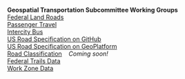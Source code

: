 **Geospatial Transportation Subcommittee Working Groups**       
[Federal Land Roads](https://communities.geoplatform.gov/ngda-transportation/federal-lands-roads-working-group/)   
[Passenger Travel](https://communities.geoplatform.gov/ngda-transportation/passenger-travel-working-group/)      
[Intercity Bus](https://communities.geoplatform.gov/ngda-transportation/intercity-bus-working-group/)   
[US Road Specification on GitHub](https://github.com/BTS-OSAV/FGDC-Geospatial-Transportation-Subcommittee/tree/master/Meetings/Road%20Specifications)    
[US Road Specification on GeoPlatform](https://communities.geoplatform.gov/ngda-transportation/u-s-road-specification/)   
[Road Classification](https://github.com/BTS-OSAV/FGDC-Geospatial-Transportation-Subcommittee) &nbsp; &nbsp;*Coming soon!*   
[Federal Trails Data](https://communities.geoplatform.gov/ngda-transportation/ndt-wg/)    
[Work Zone Data](https://github.com/usdot-jpo-ode/jpo-wzdx)   
  
